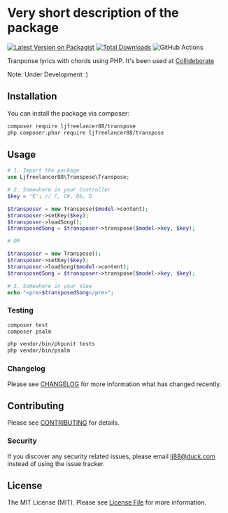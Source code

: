 # Very short description of the package

[![Latest Version on Packagist](https://img.shields.io/packagist/v/ljfreelancer88/transpose.svg?style=flat-square)](https://packagist.org/packages/ljfreelancer88/transpose)
[![Total Downloads](https://img.shields.io/packagist/dt/ljfreelancer88/transpose.svg?style=flat-square)](https://packagist.org/packages/ljfreelancer88/transpose)
![GitHub Actions](https://github.com/ljfreelancer88/transpose/actions/workflows/main.yml/badge.svg)

Tranponse lyrics with chords using PHP. It's been used at [Collideborate](https://collideborate.me)

Note: Under Development :)

## Installation

You can install the package via composer:

```bash
composer require ljfreelancer88/transpose
php composer.phar require ljfreelancer88/transpose
```

## Usage

```php
# 1. Import the package
use Ljfreelancer88\Transpose\Transpose;

# 2. Somewhere in your Controller
$key = 'C'; // C, C#, Db, D

$transposer = new Transpose($model->content);
$transposer->setKey($key);
$transposer->loadSong();
$transposedSong = $transposer->transpose($model->key, $key);

# OR

$transposer = new Transpose();
$transposer->setKey($key);
$transposer->loadSong($model->content);
$transposedSong = $transposer->transpose($model->key, $key);

# 3. Somewhere in your View
echo "<pre>$transposedSong</pre>";
```

### Testing

```bash
composer test
composer psalm

php vendor/bin/phpunit tests
php vendor/bin/psalm
```

### Changelog

Please see [CHANGELOG](CHANGELOG.md) for more information what has changed recently.

## Contributing

Please see [CONTRIBUTING](CONTRIBUTING.md) for details.

### Security

If you discover any security related issues, please email lj88@duck.com instead of using the issue tracker.

## License

The MIT License (MIT). Please see [License File](LICENSE.md) for more information.
